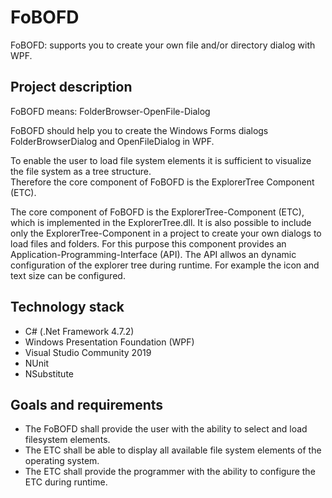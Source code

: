 # FoBOFD
FoBOFD: supports you to create your own file and/or directory dialog with WPF.


## Project description


FoBOFD means: FolderBrowser-OpenFile-Dialog

FoBOFD should help you to create the Windows Forms dialogs FolderBrowserDialog and OpenFileDialog in WPF.


To enable the user to load file system elements it is sufficient to visualize the file system as a tree structure.  
Therefore the core component of FoBOFD is the ExplorerTree Component (ETC).

The core component of FoBOFD is the ExplorerTree-Component (ETC), which is implemented in the ExplorerTree.dll. It is also possible to include only the ExplorerTree-Component in a project to create your own dialogs to load files and folders. For this purpose this component provides an Application-Programming-Interface (API). The API allwos an dynamic configuration of the explorer tree during runtime. For example the icon and text size can be configured. 


## Technology stack
* C# (.Net Framework 4.7.2)
* Windows Presentation Foundation (WPF)
* Visual Studio Community 2019
* NUnit
* NSubstitute


## Goals and requirements

* The FoBOFD shall provide the user with the ability to select and load filesystem elements.
* The ETC shall be able to display all available file system elements of the operating system.	
* The ETC shall provide the programmer with the ability to configure the ETC during runtime.
